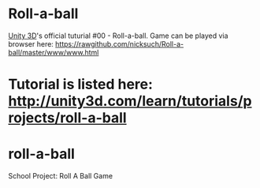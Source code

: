 
Roll-a-ball
===========

[Unity 3D](http://unity3d.com)'s official tuturial #00 - Roll-a-ball. Game can be played via browser here: https://rawgithub.com/nicksuch/Roll-a-ball/master/www/www.html

Tutorial is listed here: http://unity3d.com/learn/tutorials/projects/roll-a-ball
=======
# roll-a-ball
School Project: Roll A Ball Game
